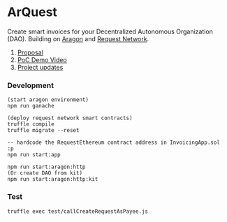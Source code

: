 # ArQuest
Create smart invoices for your Decentralized Autonomous Organization (DAO). Building on [Aragon](https://aragon.org/) and [Request Network](https://request.network/#/).


1. [Proposal](https://github.com/Blockternship/projects/issues/11)
2. [PoC Demo Video](https://www.youtube.com/watch?v=E0p5Bjhkb30&feature=youtu.be)
3. [Project updates](https://docs.google.com/document/d/1QoL9Q5Fu-3Qqg6huvk5ySPkHUZLmnqKoZxwPe49pLis/edit?usp=sharing)

### Development
```shell
(start aragon environment)
npm run ganache

(deploy request network smart contracts)
truffle compile
truffle migrate --reset

-- hardcode the RequestEthereum contract address in InvoicingApp.sol :p
npm run start:app

npm run start:aragon:http
(Or create DAO from kit)
npm run start:aragon:http:kit
```

### Test
```shell
truffle exec test/callCreateRequestAsPayee.js
```
